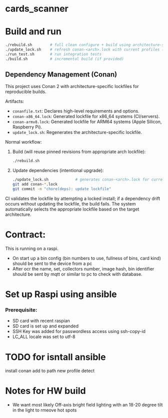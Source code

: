 # cards_scanner


# Build and run
```bash
./rebuild.sh        # full clean configure + build using architecture-specific lockfile
./update_lock.sh    # refresh conan-<arch>.lock with current profiles (default profile unless specified)
./run_test.sh       # run integration tests
./build.sh          # incremental build (if provided)
```

## Dependency Management (Conan)
This project uses Conan 2 with architecture-specific lockfiles for reproducible builds.

Artifacts:
- `conanfile.txt`: Declares high-level requirements and options.
- `conan-x86_64.lock`: Generated lockfile for x86_64 systems (CI/servers).
- `conan-armv8.lock`: Generated lockfile for ARM64 systems (Apple Silicon, Raspberry Pi).
- `update_lock.sh`: Regenerates the architecture-specific lockfile.

Normal workflow:
1. Build (will reuse pinned revisions from appropriate arch lockfile):
	```bash
	./rebuild.sh
	```
2. Update dependencies (intentional upgrade):
	```bash
	./update_lock.sh            # generates conan-<arch>.lock for current system
	git add conan-*.lock
	git commit -m "chore(deps): update lockfile"
	```

CI validates the lockfile by attempting a locked install; if a dependency drift occurs without updating the lockfile, the build fails. The system automatically selects the appropriate lockfile based on the target architecture.

# Contract:
This is running on a raspi. 
- On start up a bin config (bin numbers to use, fullness of bins, card kind) should be sent to the device from a pc
- After ocr the name, set, collectors number, image hash, bin identifier should be sent by mqtt or similar to pc to check with database.


# Set up Raspi using ansible
### Prerequisite:
- SD card with recent raspian
- SD card is set up and expanded
- SSH Key was added for passwordless access using ssh-copy-id
- LC_ALL locale was set to utf-8


# TODO for isntall ansible
install conan
add to path
new profile detect


# Notes for HW build
- We want most likely Off-axis bright field lighting with an 18-20 degree tilt in the light to rmeove hot spots
